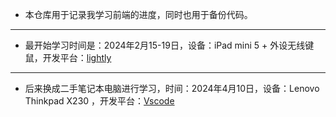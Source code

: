 - 本仓库用于记录我学习前端的进度，同时也用于备份代码。
___
- 最开始学习时间是：2024年2月15-19日，设备：iPad mini 5 + 外设无线键鼠，开发平台：[lightly](https://lightly.teamcode.com/dashboard)
___
- 后来换成二手笔记本电脑进行学习，时间：2024年4月10日，设备：Lenovo  Thinkpad X230 ，开发平台：[Vscode]([https://code.visualstudio.com/)
